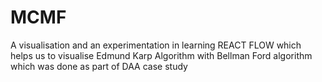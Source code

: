 # MCMF
A visualisation and an experimentation in learning REACT FLOW which helps us to visualise Edmund Karp Algorithm with Bellman Ford algorithm which was done as part of DAA case study 

